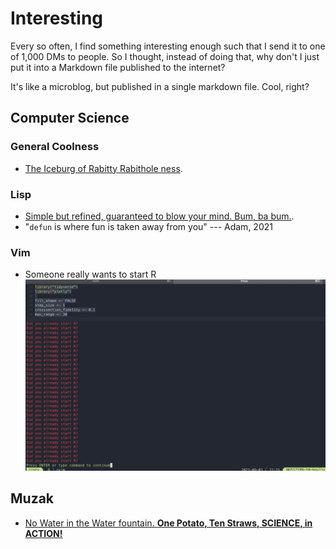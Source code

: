 # Interesting
Every so often, I find something interesting enough such that I send it to one of 1,000 DMs to people. So I thought, instead of doing that, why don't I just put it into a Markdown file published to the internet?

It's like a microblog, but published in a single markdown file. Cool, right?

## Computer Science
### General Coolness
- [The Iceburg of Rabitty Rabithole ness](https://suricrasia.online/iceberg/).
### Lisp
- [Simple but refined, guaranteed to blow your mind. Bum, ba bum.](http://landoflisp.com/).
- "`defun` is where fun is taken away from you" --- Adam, 2021
### Vim
- Someone really wants to start R ![Pasted image 01.06.21-11:31:29](./images/zbO3XeNe3xrKLq2tSVoPke3kzoiKpL.png)

## Muzak
- [No Water in the Water fountain. **One Potato, Ten Straws, SCIENCE, in ACTION!**](https://www.youtube.com/watch?v=jbiFcPhccu8)

